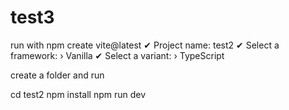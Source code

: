 # test3

run with 
npm create vite@latest
✔ Project name: test2
✔ Select a framework: › Vanilla
✔ Select a variant: › TypeScript

create a folder and run 

cd test2
npm install
npm run dev
